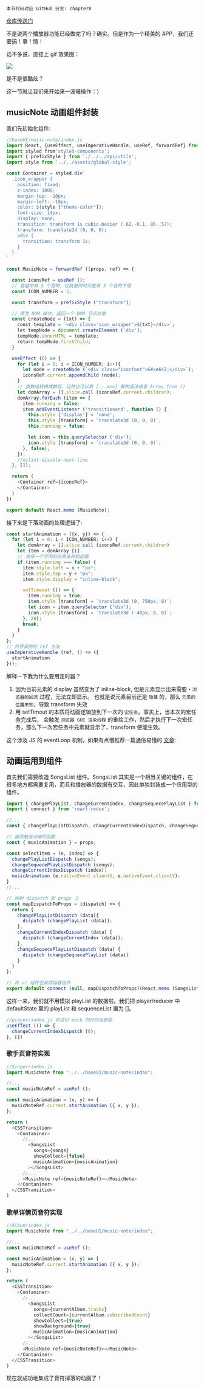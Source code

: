 ```!
本节代码对应 GitHub 分支: chapter8
```
[仓库传送门](https://github.com/sanyuan0704/react-cloud-music/tree/chapter8)

不是说两个播放器功能已经做完了吗？确实。但是作为一个精美的 APP，我们还要搞！事！情！

话不多说，直接上 gif 效果图：


![](https://p1-jj.byteimg.com/tos-cn-i-t2oaga2asx/gold-user-assets/2019/10/18/16dde187ddaf8cf6~tplv-t2oaga2asx-image.image)

是不是很酷炫？

这一节就让我们来开始来一波骚操作：）

## musicNote 动画组件封装

我们先初始化组件:
```js
//baseUI/music-note/index.js
import React, {useEffect, useImperativeHandle, useRef, forwardRef} from 'react';
import styled from'styled-components';
import { prefixStyle } from './../../api/utils';
import style from '../../assets/global-style';

const Container = styled.div`
  .icon_wrapper {
    position: fixed;
    z-index: 1000;
    margin-top: -10px;
    margin-left: -10px;
    color: ${style ["theme-color"]};
    font-size: 14px;
    display: none;
    transition: transform 1s cubic-bezier (.62,-0.1,.86,.57);
    transform: translate3d (0, 0, 0);
    >div {
      transition: transform 1s;
    }
  }
`

const MusicNote = forwardRef ((props, ref) => {

  const iconsRef = useRef ();
  // 容器中有 3 个音符，也就是同时只能有 3 个音符下落
  const ICON_NUMBER = 3;

  const transform = prefixStyle ("transform");

  // 原生 DOM 操作，返回一个 DOM 节点对象
  const createNode = (txt) => {
    const template = `<div class='icon_wrapper'>${txt}</div>`;
    let tempNode = document.createElement ('div');
    tempNode.innerHTML = template;
    return tempNode.firstChild;
  }

  useEffect (() => {
    for (let i = 0; i < ICON_NUMBER; i++){
      let node = createNode (`<div class="iconfont">&#xe642;</div>`);
      iconsRef.current.appendChild (node);
    }
    // 类数组转换成数组，当然也可以用 [...xxx] 解构语法或者 Array.from ()
    let domArray = [].slice.call (iconsRef.current.children);
    domArray.forEach (item => {
      item.running = false;
      item.addEventListener ('transitionend', function () {
        this.style ['display'] = 'none';
        this.style [transform] = `translate3d (0, 0, 0)`;
        this.running = false;

        let icon = this.querySelector ('div');
        icon.style [transform] = `translate3d (0, 0, 0)`;
      }, false);
    });
    //eslint-disable-next-line
  }, []);

  return (
    <Container ref={iconsRef}>
    </Container>
  )
})

export default React.memo (MusicNote);
```
接下来是下落动画的处理逻辑了:
```js
const startAnimation = ({x, y}) => {
  for (let i = 0; i < ICON_NUMBER; i++) {
    let domArray = [].slice.call (iconsRef.current.children)
    let item = domArray [i]
    // 选择一个空闲的元素来开始动画
    if (item.running === false) {
      item.style.left = x + "px";
      item.style.top = y + "px";
      item.style.display = "inline-block";

      setTimeout (() => {
        item.running = true;
        item.style [transform] = `translate3d (0, 750px, 0)`;
        let icon = item.querySelector ("div");
        icon.style [transform] = `translate3d (-40px, 0, 0)`;
      }, 20);
      break;
    }
  }
};
// 外界调用的 ref 方法
useImperativeHandle (ref, () => ({
  startAnimation
}));
```
解释一下我为什么要用定时器？
  1. 因为目前元素的 display 虽然变为了 inline-block, 但是元素显示出来需要・`浏览器的回流` 过程，无法立即显示。
    也就是说元素目前还是 `隐藏` 的，那么 `元素的位置未知`，导致 transform 失效
  2. 用 setTimout 的本质将动画逻辑放到下一次的 `宏任务`。事实上，当本次的宏任务完成后，
    会触发 `浏览器 GUI 渲染线程` 的重绘工作，然后才执行下一次宏任务，那么下一次宏任务中元素就显示了，transform 便能生效。
    
这个涉及 JS 的 eventLoop 机制，如果有点懵推荐一篇通俗易懂的 [文章](https://juejin.cn/post/6844903919789801486):
    
## 动画运用到组件
首先我们需要改造 SongsList 组件。SongsList 其实是一个相当关键的组件，在很多地方都需要复用，而且和播放器的数据有交互，因此单独封装成一个应用型的组件。

```js
import { changePlayList, changeCurrentIndex, changeSequecePlayList } from './../../application/Player/store/actionCreators';
import { connect } from 'react-redux';

//...
const { changePlayListDispatch, changeCurrentIndexDispatch, changeSequecePlayListDispatch } = props;

// 接受触发动画的函数
const { musicAnimation } = props;

const selectItem = (e, index) => {
  changePlayListDispatch (songs);
  changeSequecePlayListDispatch (songs);
  changeCurrentIndexDispatch (index);
  musicAnimation (e.nativeEvent.clientX, e.nativeEvent.clientY);
}
//...

// 映射 dispatch 到 props 上
const mapDispatchToProps = (dispatch) => {
  return {
    changePlayListDispatch (data){
      dispatch (changePlayList (data));
    },
    changeCurrentIndexDispatch (data) {
      dispatch (changeCurrentIndex (data));
    },
    changeSequecePlayListDispatch (data) {
      dispatch (changeSequecePlayList (data))
    }
  }
};

// 将 ui 组件包装成容器组件
export default connect (null, mapDispatchToProps)(React.memo (SongsList));
```
这样一来，我们就不用模拟 playList 的数据啦。我们把 player/reducer 中 defaultState 里的 playList 和 sequenceList 置为 []。

```js
//player/index.js 中这份 mock 的代码也删除
useEffect (() => {
  changeCurrentIndexDispatch (0);
}, [])
```

### 歌手页音符实现
```js
//Singer/index.js
import MusicNote from "../../baseUI/music-note/index";

//...
const musicNoteRef = useRef ();

const musicAnimation = (x, y) => {
  musicNoteRef.current.startAnimation ({ x, y });
};

return (
  <CSSTransition>
    <Contaniner>
      //...
        <SongsList
          songs={songs}
          showCollect={false}
          musicAnimation={musicAnimation}
        ></SongsList>
      //...
      <MusicNote ref={musicNoteRef}></MusicNote>
    </Contaniner>
  </CSSTransition>
)
```

### 歌单详情页音符实现
```js
//Album/index.js
import MusicNote from "../../baseUI/music-note/index";

//...
const musicNoteRef = useRef ();

const musicAnimation = (x, y) => {
  musicNoteRef.current.startAnimation ({ x, y });
};

return (
  <CSSTransition>
    <Contaniner>
      //...
        <SongsList
          songs={currentAlbum.tracks}
          collectCount={currentAlbum.subscribedCount}
          showCollect={true}
          showBackground={true}
          musicAnimation={musicAnimation}
        ></SongsList>
      //...
      <MusicNote ref={musicNoteRef}></MusicNote>
    </Contaniner>
  </CSSTransition>
)
```
现在就成功地集成了音符掉落的动画了！
